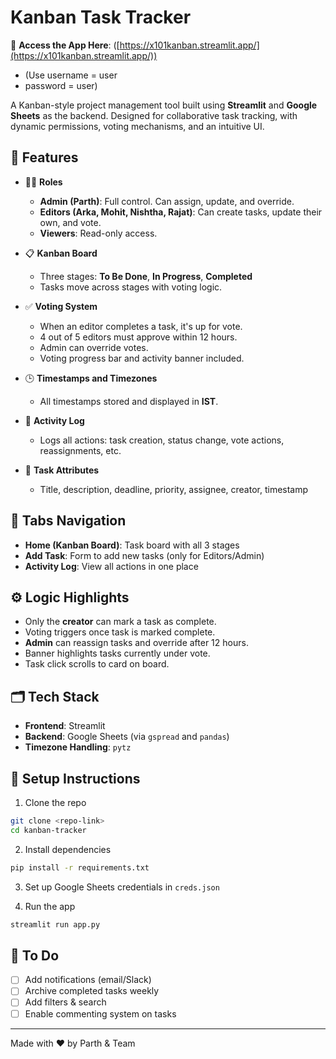 # Kanban Task Tracker

🔗 **Access the App Here**: ([https://x101kanban.streamlit.app/](https://x101kanban.streamlit.app/))
- (Use username = user
- password = user)

A Kanban-style project management tool built using **Streamlit** and **Google Sheets** as the backend. Designed for collaborative task tracking, with dynamic permissions, voting mechanisms, and an intuitive UI.

## 🔧 Features

- 🧑‍💼 **Roles**
  - **Admin (Parth)**: Full control. Can assign, update, and override.
  - **Editors (Arka, Mohit, Nishtha, Rajat)**: Can create tasks, update their own, and vote.
  - **Viewers**: Read-only access.

- 📋 **Kanban Board**
  - Three stages: **To Be Done**, **In Progress**, **Completed**
  - Tasks move across stages with voting logic.

- ✅ **Voting System**
  - When an editor completes a task, it's up for vote.
  - 4 out of 5 editors must approve within 12 hours.
  - Admin can override votes.
  - Voting progress bar and activity banner included.

- 🕒 **Timestamps and Timezones**
  - All timestamps stored and displayed in **IST**.

- 🔔 **Activity Log**
  - Logs all actions: task creation, status change, vote actions, reassignments, etc.

- 📌 **Task Attributes**
  - Title, description, deadline, priority, assignee, creator, timestamp

## 📁 Tabs Navigation
- **Home (Kanban Board)**: Task board with all 3 stages
- **Add Task**: Form to add new tasks (only for Editors/Admin)
- **Activity Log**: View all actions in one place

## ⚙️ Logic Highlights
- Only the **creator** can mark a task as complete.
- Voting triggers once task is marked complete.
- **Admin** can reassign tasks and override after 12 hours.
- Banner highlights tasks currently under vote.
- Task click scrolls to card on board.

## 🗂️ Tech Stack
- **Frontend**: Streamlit
- **Backend**: Google Sheets (via `gspread` and `pandas`)
- **Timezone Handling**: `pytz`

## 🚀 Setup Instructions

1. Clone the repo
```bash
git clone <repo-link>
cd kanban-tracker
```

2. Install dependencies
```bash
pip install -r requirements.txt
```

3. Set up Google Sheets credentials in `creds.json`

4. Run the app
```bash
streamlit run app.py
```

## 📌 To Do
- [ ] Add notifications (email/Slack)
- [ ] Archive completed tasks weekly
- [ ] Add filters & search
- [ ] Enable commenting system on tasks

---

Made with ❤️ by Parth & Team
